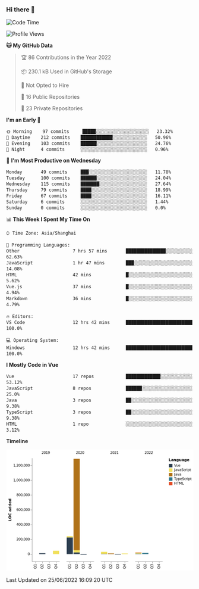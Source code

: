### Hi there 👋

<!--START_SECTION:waka-->
![Code Time](http://img.shields.io/badge/Code%20Time-0%20secs-blue)

![Profile Views](http://img.shields.io/badge/Profile%20Views-10-blue)

**🐱 My GitHub Data** 

> 🏆 86 Contributions in the Year 2022
 > 
> 📦 230.1 kB Used in GitHub's Storage 
 > 
> 🚫 Not Opted to Hire
 > 
> 📜 16 Public Repositories 
 > 
> 🔑 23 Private Repositories  
 > 
**I'm an Early 🐤** 

```text
🌞 Morning    97 commits     █████░░░░░░░░░░░░░░░░░░░░   23.32% 
🌆 Daytime    212 commits    ████████████░░░░░░░░░░░░░   50.96% 
🌃 Evening    103 commits    ██████░░░░░░░░░░░░░░░░░░░   24.76% 
🌙 Night      4 commits      ░░░░░░░░░░░░░░░░░░░░░░░░░   0.96%

```
📅 **I'm Most Productive on Wednesday** 

```text
Monday       49 commits     ███░░░░░░░░░░░░░░░░░░░░░░   11.78% 
Tuesday      100 commits    ██████░░░░░░░░░░░░░░░░░░░   24.04% 
Wednesday    115 commits    ███████░░░░░░░░░░░░░░░░░░   27.64% 
Thursday     79 commits     ████░░░░░░░░░░░░░░░░░░░░░   18.99% 
Friday       67 commits     ████░░░░░░░░░░░░░░░░░░░░░   16.11% 
Saturday     6 commits      ░░░░░░░░░░░░░░░░░░░░░░░░░   1.44% 
Sunday       0 commits      ░░░░░░░░░░░░░░░░░░░░░░░░░   0.0%

```


📊 **This Week I Spent My Time On** 

```text
⌚︎ Time Zone: Asia/Shanghai

💬 Programming Languages: 
Other                    7 hrs 57 mins       ███████████████░░░░░░░░░░   62.63% 
JavaScript               1 hr 47 mins        ███░░░░░░░░░░░░░░░░░░░░░░   14.08% 
HTML                     42 mins             █░░░░░░░░░░░░░░░░░░░░░░░░   5.62% 
Vue.js                   37 mins             █░░░░░░░░░░░░░░░░░░░░░░░░   4.94% 
Markdown                 36 mins             █░░░░░░░░░░░░░░░░░░░░░░░░   4.79%

🔥 Editors: 
VS Code                  12 hrs 42 mins      █████████████████████████   100.0%

💻 Operating System: 
Windows                  12 hrs 42 mins      █████████████████████████   100.0%

```

**I Mostly Code in Vue** 

```text
Vue                      17 repos            █████████████░░░░░░░░░░░░   53.12% 
JavaScript               8 repos             ██████░░░░░░░░░░░░░░░░░░░   25.0% 
Java                     3 repos             ██░░░░░░░░░░░░░░░░░░░░░░░   9.38% 
TypeScript               3 repos             ██░░░░░░░░░░░░░░░░░░░░░░░   9.38% 
HTML                     1 repo              ░░░░░░░░░░░░░░░░░░░░░░░░░   3.12%

```


**Timeline**

![Chart not found](https://raw.githubusercontent.com/jichangee/jichangee/main/charts/bar_graph.png) 


 Last Updated on 25/06/2022 16:09:20 UTC
<!--END_SECTION:waka-->

<!--
![GitHub Snake Light](github-snake.svg#gh-light-mode-only)
![GitHub Snake dark](github-snake-dark.svg#gh-dark-mode-only)
-->

<!--
**jichangee/jichangee** is a ✨ _special_ ✨ repository because its `README.md` (this file) appears on your GitHub profile.

Here are some ideas to get you started:

- 🔭 I’m currently working on ...
- 🌱 I’m currently learning ...
- 👯 I’m looking to collaborate on ...
- 🤔 I’m looking for help with ...
- 💬 Ask me about ...
- 📫 How to reach me: ...
- 😄 Pronouns: ...
- ⚡ Fun fact: ...
-->
